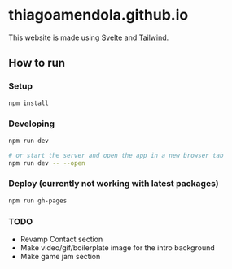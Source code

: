 # thiagoamendola.github.io

This website is made using [Svelte](https://svelte.dev/) and [Tailwind](https://tailwindcss.com/).

## How to run

### Setup

```bash
npm install
```

### Developing

```bash
npm run dev

# or start the server and open the app in a new browser tab
npm run dev -- --open
```

### Deploy (currently not working with latest packages)

```bash
npm run gh-pages
```

### TODO

- Revamp Contact section
- Make video/gif/boilerplate image for the intro background
- Make game jam section